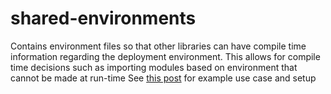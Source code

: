 # shared-environments

Contains environment files so that other libraries can have compile time information regarding the deployment environment.
This allows for compile time decisions such as importing modules based on environment that cannot be made at run-time
See [this post](https://indepth.dev/tiny-angular-application-projects-in-nx-workspaces/#add-compile-time-configuration-to-a-library) for example use case and setup
